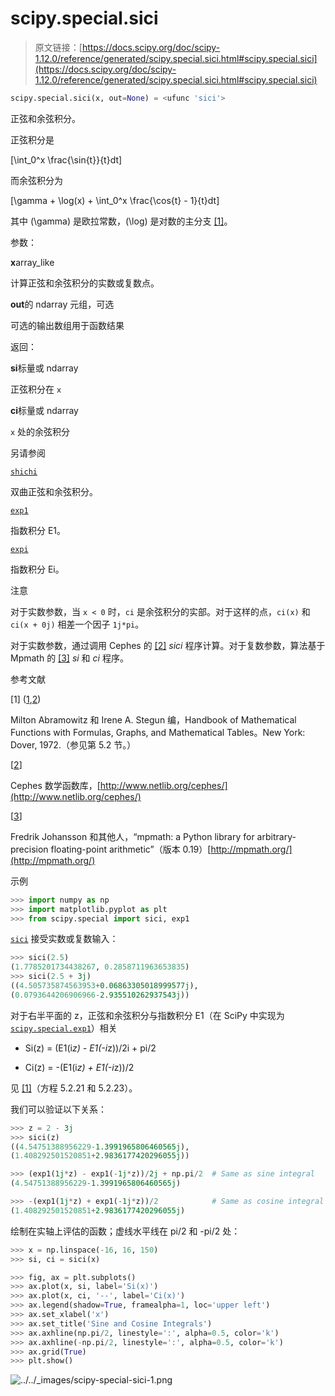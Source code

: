 # scipy.special.sici

> 原文链接：[https://docs.scipy.org/doc/scipy-1.12.0/reference/generated/scipy.special.sici.html#scipy.special.sici](https://docs.scipy.org/doc/scipy-1.12.0/reference/generated/scipy.special.sici.html#scipy.special.sici)

```py
scipy.special.sici(x, out=None) = <ufunc 'sici'>
```

正弦和余弦积分。

正弦积分是

\[\int_0^x \frac{\sin{t}}{t}dt\]

而余弦积分为

\[\gamma + \log(x) + \int_0^x \frac{\cos{t} - 1}{t}dt\]

其中 \(\gamma\) 是欧拉常数，\(\log\) 是对数的主分支 [[1]](#r0df1797547a0-1)。

参数：

**x**array_like

计算正弦和余弦积分的实数或复数点。

**out**的 ndarray 元组，可选

可选的输出数组用于函数结果

返回：

**si**标量或 ndarray

正弦积分在 `x`

**ci**标量或 ndarray

`x` 处的余弦积分

另请参阅

[`shichi`](scipy.special.shichi.html#scipy.special.shichi "scipy.special.shichi")

双曲正弦和余弦积分。

[`exp1`](scipy.special.exp1.html#scipy.special.exp1 "scipy.special.exp1")

指数积分 E1。

[`expi`](scipy.special.expi.html#scipy.special.expi "scipy.special.expi")

指数积分 Ei。

注意

对于实数参数，当 `x < 0` 时，`ci` 是余弦积分的实部。对于这样的点，`ci(x)` 和 `ci(x + 0j)` 相差一个因子 `1j*pi`。

对于实数参数，通过调用 Cephes 的 [[2]](#r0df1797547a0-2) *sici* 程序计算。对于复数参数，算法基于 Mpmath 的 [[3]](#r0df1797547a0-3) *si* 和 *ci* 程序。

参考文献

[1] ([1](#id1),[2](#id7))

Milton Abramowitz 和 Irene A. Stegun 编，Handbook of Mathematical Functions with Formulas, Graphs, and Mathematical Tables。New York: Dover, 1972.（参见第 5.2 节。）

[[2](#id2)]

Cephes 数学函数库，[http://www.netlib.org/cephes/](http://www.netlib.org/cephes/)

[[3](#id3)]

Fredrik Johansson 和其他人，“mpmath: a Python library for arbitrary-precision floating-point arithmetic”（版本 0.19）[http://mpmath.org/](http://mpmath.org/)

示例

```py
>>> import numpy as np
>>> import matplotlib.pyplot as plt
>>> from scipy.special import sici, exp1 
```

[`sici`](#scipy.special.sici "scipy.special.sici") 接受实数或复数输入：

```py
>>> sici(2.5)
(1.7785201734438267, 0.2858711963653835)
>>> sici(2.5 + 3j)
((4.505735874563953+0.06863305018999577j),
(0.0793644206906966-2.935510262937543j)) 
```

对于右半平面的 z，正弦和余弦积分与指数积分 E1（在 SciPy 中实现为 [`scipy.special.exp1`](scipy.special.exp1.html#scipy.special.exp1 "scipy.special.exp1")）相关

+   Si(z) = (E1(i*z) - E1(-i*z))/2i + pi/2

+   Ci(z) = -(E1(i*z) + E1(-i*z))/2

见 [[1]](#r0df1797547a0-1)（方程 5.2.21 和 5.2.23）。

我们可以验证以下关系：

```py
>>> z = 2 - 3j
>>> sici(z)
((4.54751388956229-1.3991965806460565j),
(1.408292501520851+2.9836177420296055j)) 
```

```py
>>> (exp1(1j*z) - exp1(-1j*z))/2j + np.pi/2  # Same as sine integral
(4.54751388956229-1.3991965806460565j) 
```

```py
>>> -(exp1(1j*z) + exp1(-1j*z))/2            # Same as cosine integral
(1.408292501520851+2.9836177420296055j) 
```

绘制在实轴上评估的函数；虚线水平线在 pi/2 和 -pi/2 处：

```py
>>> x = np.linspace(-16, 16, 150)
>>> si, ci = sici(x) 
```

```py
>>> fig, ax = plt.subplots()
>>> ax.plot(x, si, label='Si(x)')
>>> ax.plot(x, ci, '--', label='Ci(x)')
>>> ax.legend(shadow=True, framealpha=1, loc='upper left')
>>> ax.set_xlabel('x')
>>> ax.set_title('Sine and Cosine Integrals')
>>> ax.axhline(np.pi/2, linestyle=':', alpha=0.5, color='k')
>>> ax.axhline(-np.pi/2, linestyle=':', alpha=0.5, color='k')
>>> ax.grid(True)
>>> plt.show() 
```

![../../_images/scipy-special-sici-1.png](../Images/37fc5e3b8dc714a789d7e23d32c58ef2.png)
